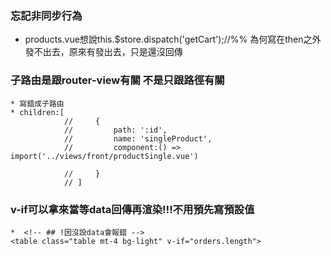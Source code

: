 ### 忘記非同步行為
 * products.vue想說this.$store.dispatch('getCart');//%%
    為何寫在then之外發不出去，原來有發出去，只是還沒回傳

### 子路由是跟router-view有關 不是只跟路徑有關
    * 寫錯成子路由
    * children:[
                //     {
                //         path: ':id',
                //         name: 'singleProduct',
                //         component:() => import('../views/front/productSingle.vue')

                //     }
                // ]

### v-if可以拿來當等data回傳再渲染!!!不用預先寫預設值
    *  <!-- ## !因沒設data會報錯 -->
    <table class="table mt-4 bg-light" v-if="orders.length">